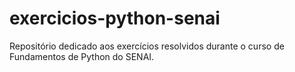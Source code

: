 # exercicios-python-senai
Repositório dedicado aos exercícios resolvidos durante o curso de Fundamentos de Python do SENAI.
